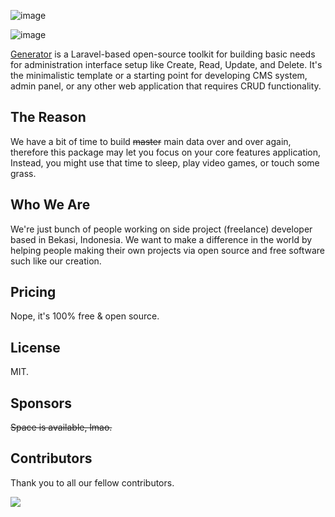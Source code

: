 ![image](https://user-images.githubusercontent.com/62506582/219942571-63c42764-1702-4df3-b165-4217e5558713.png)

![image](https://user-images.githubusercontent.com/62506582/219941448-94c46fca-6a9f-422b-bdd1-29f642c3ccf6.png)

[Generator](https://github.com/Zzzul/generator) is a Laravel-based open-source toolkit for building basic needs for administration interface setup like Create, Read, Update, and Delete. It's the minimalistic template or a starting point for developing CMS system, admin panel, or any other web application that requires CRUD functionality.

## The Reason

We have a bit of time to build <s>master</s> main data over and over again, therefore this package may let you focus on your core features application, Instead, you might use that time to sleep, play video games, or touch some grass.

## Who We Are

We're just bunch of people working on side project (freelance) developer based in Bekasi, Indonesia. We want to make a difference in the world by helping people making their own projects via open source and free software such like our creation.

## Pricing

Nope, it's 100% free & open source.

## License

MIT.

## Sponsors

<s>Space is available, lmao.</s>

## Contributors

Thank you to all our fellow contributors.

<a  href="https://github.com/Evdigi-INA/generator/graphs/contributors">
<img  src="https://contrib.rocks/image?repo=Evdigi-INA/generator&anon=1&columns=10"  />
</a>
